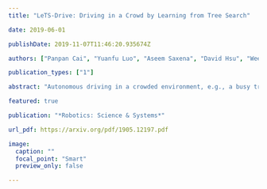 ```yaml
---
title: "LeTS-Drive: Driving in a Crowd by Learning from Tree Search"

date: 2019-06-01

publishDate: 2019-11-07T11:46:20.935674Z

authors: ["Panpan Cai", "Yuanfu Luo", "Aseem Saxena", "David Hsu", "Wee Sun Lee"]

publication_types: ["1"]

abstract: "Autonomous driving in a crowded environment, e.g., a busy traffic intersection, is an unsolved challenge for robotics. The robot vehicle must contend with a dynamic and partially observable environment, noisy sensors, and many agents. A principled approach is to formalize it as a Partially Observable Markov Decision Process (POMDP) and solve it through online belief-tree search. To handle a large crowd and achieve realtime performance in this very challenging setting, we propose LeTS-Drive, which integrates online POMDP planning and deep learning. It consists of two phases. In the offline phase, we learn a policy and the corresponding value function by imitating the belief tree search. In the online phase, the learned policy and value function guide the belief tree search. LeTS-Drive leverages the robustness of planning and the runtime efficiency of learning to enhance the performance of both. Experimental results in simulation show that LeTS-Drive outperforms either planning or imitation learning alone and develops sophisticated driving skills."

featured: true 

publication: "*Robotics: Science & Systems*"

url_pdf: https://arxiv.org/pdf/1905.12197.pdf

image:                                                                           
  caption: ""                                                  
  focal_point: "Smart"                                                               
  preview_only: false 

---
```


